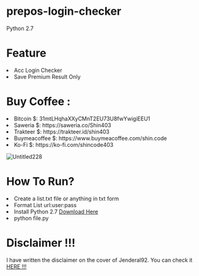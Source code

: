 # prepos-login-checker

Python 2.7

# Feature 

<li>Acc Login Checker </li>
<li>Save Premium Result Only</li>

# Buy Coffee :

<li>Bitcoin $: 31mtLHqhaXXyCMnT2EU73U8fwYwigiEEU1</li>
<li>Saweria $: https://saweria.co/Shin403</li>
<li>Trakteer $: https://trakteer.id/shin403</li>
<li>Buymeacoffee $: https://www.buymeacoffee.com/shin.code</li>
<li>Ko-Fi $: https://ko-fi.com/shincode403</li>

![Untitled228](https://github.com/user-attachments/assets/06243037-8627-4f34-84e3-71da15041c7e)


# How To Run?

<li>Create a list.txt file or anything in txt form</li>
<li>Format List url:user:pass</li>
<li>Install Python 2.7 <a href="https://www.python.org"> Download Here</a></li>
<li>python file.py</li>

# Disclaimer !!!

<p>I have written the disclaimer on the cover of Jenderal92. You can check it <a href="https://github.com/Jenderal92">HERE !!!</a></p>

